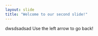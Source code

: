 ```yaml
---
layout: slide
title: "Welcome to our second slide!"
---
```

dwsdsadsad
Use the left arrow to go back!
